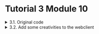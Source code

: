 # Tutorial 3 Module 10

<details>
<summary>3.1. Original code</summary>

![3.1. Original code](image.png)
![3.1. Original code - 1](image-1.png)

</details>

<details>
<summary> 3.2. Add some creativities to the webclient </summary>

![3.2. Add some creativities to the webclient](image-2.png)

Terlihat pada gambar di atas, adanya perubahan pada _default_ dari _profile picture_ menjadi gambar yang baru. 

</details>